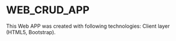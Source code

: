 # WEB_CRUD_APP
This Web APP was created with following technologies: Client layer (HTML5, Bootstrap).
